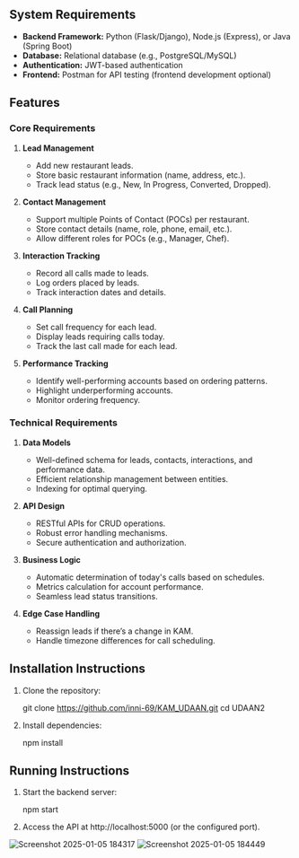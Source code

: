 ## System Requirements
- **Backend Framework:** Python (Flask/Django), Node.js (Express), or Java (Spring Boot)
- **Database:** Relational database (e.g., PostgreSQL/MySQL)
- **Authentication:** JWT-based authentication
- **Frontend:** Postman for API testing (frontend development optional)

## Features
### Core Requirements
1. **Lead Management**
   - Add new restaurant leads.
   - Store basic restaurant information (name, address, etc.).
   - Track lead status (e.g., New, In Progress, Converted, Dropped).

2. **Contact Management**
   - Support multiple Points of Contact (POCs) per restaurant.
   - Store contact details (name, role, phone, email, etc.).
   - Allow different roles for POCs (e.g., Manager, Chef).

3. **Interaction Tracking**
   - Record all calls made to leads.
   - Log orders placed by leads.
   - Track interaction dates and details.

4. **Call Planning**
   - Set call frequency for each lead.
   - Display leads requiring calls today.
   - Track the last call made for each lead.

5. **Performance Tracking**
   - Identify well-performing accounts based on ordering patterns.
   - Highlight underperforming accounts.
   - Monitor ordering frequency.

### Technical Requirements
1. **Data Models**
   - Well-defined schema for leads, contacts, interactions, and performance data.
   - Efficient relationship management between entities.
   - Indexing for optimal querying.

2. **API Design**
   - RESTful APIs for CRUD operations.
   - Robust error handling mechanisms.
   - Secure authentication and authorization.

3. **Business Logic**
   - Automatic determination of today's calls based on schedules.
   - Metrics calculation for account performance.
   - Seamless lead status transitions.

4. **Edge Case Handling**
   - Reassign leads if there’s a change in KAM.
   - Handle timezone differences for call scheduling.

## Installation Instructions
1. Clone the repository:
   
   git clone https://github.com/inni-69/KAM_UDAAN.git
   cd UDAAN2

2. Install dependencies:

   npm install

 
## Running Instructions
1. Start the backend server:

   npm start

2. Access the API at http://localhost:5000 (or the configured port).


![Screenshot 2025-01-05 184317](https://github.com/user-attachments/assets/9864aa45-dd44-4a3d-8e7f-171db74f5f2d)
![Screenshot 2025-01-05 184449](https://github.com/user-attachments/assets/228cfbf1-664b-47c7-8302-811f79f831e0)






